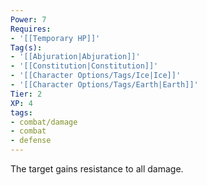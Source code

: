 ```yaml
---
Power: 7
Requires:
- '[[Temporary HP]]'
Tag(s):
- '[[Abjuration|Abjuration]]'
- '[[Constitution|Constitution]]'
- '[[Character Options/Tags/Ice|Ice]]'
- '[[Character Options/Tags/Earth|Earth]]'
Tier: 2
XP: 4
tags:
- combat/damage
- combat
- defense
---
```


The target gains resistance to all damage.